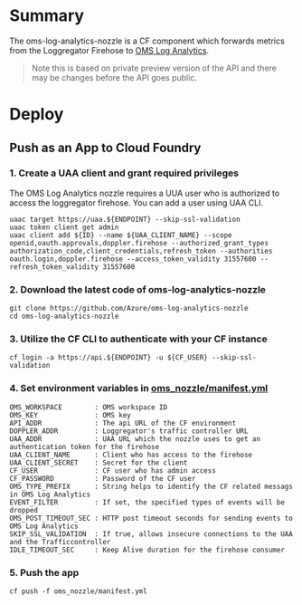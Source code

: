 # Summary
The oms-log-analytics-nozzle is a CF component which forwards metrics from the Loggregator Firehose to [OMS Log Analytics](https://docs.microsoft.com/en-us/azure/log-analytics/).
> Note this is based on private preview version of the API and there may be changes before the API goes public.

# Deploy
## Push as an App to Cloud Foundry
### 1. Create a UAA client and grant required privileges
The OMS Log Analytics nozzle requires a UUA user who is authorized to access the loggregator firehose. You can add a user using UAA CLI.
```
uaac target https://uaa.${ENDPOINT} --skip-ssl-validation
uaac token client get admin
uaac client add ${ID} --name ${UAA_CLIENT_NAME} --scope openid,oauth.approvals,doppler.firehose --authorized_grant_types authorization_code,client_credentials,refresh_token --authorities oauth.login,doppler.firehose --access_token_validity 31557600 --refresh_token_validity 31557600
```

### 2. Download the latest code of oms-log-analytics-nozzle
```
git clone https://github.com/Azure/oms-log-analytics-nozzle
cd oms-log-analytics-nozzle
```

### 3. Utilize the CF CLI to authenticate with your CF instance
```
cf login -a https://api.${ENDPOINT} -u ${CF_USER} --skip-ssl-validation
```

### 4. Set environment variables in [oms_nozzle/manifest.yml](./oms_nozzle/manifest.yml)
```
OMS_WORKSPACE        : OMS workspace ID
OMS_KEY              : OMS key
API_ADDR             : The api URL of the CF environment
DOPPLER_ADDR         : Loggregator's traffic controller URL
UAA_ADDR             : UAA URL which the nozzle uses to get an authentication token for the firehose
UAA_CLIENT_NAME      : Client who has access to the firehose
UAA_CLIENT_SECRET    : Secret for the client
CF_USER              : CF user who has admin access
CF_PASSWORD          : Password of the CF user
OMS_TYPE_PREFIX      : String helps to identify the CF related messags in OMS Log Analytics
EVENT_FILTER         : If set, the specified types of events will be dropped
OMS_POST_TIMEOUT_SEC : HTTP post timeout seconds for sending events to OMS Log Analytics
SKIP_SSL_VALIDATION  : If true, allows insecure connections to the UAA and the Trafficcontroller
IDLE_TIMEOUT_SEC     : Keep Alive duration for the firehose consumer
```

### 5. Push the app
```
cf push -f oms_nozzle/manifest.yml
```